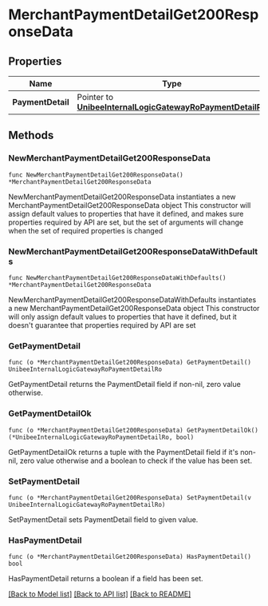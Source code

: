 # MerchantPaymentDetailGet200ResponseData

## Properties

Name | Type | Description | Notes
------------ | ------------- | ------------- | -------------
**PaymentDetail** | Pointer to [**UnibeeInternalLogicGatewayRoPaymentDetailRo**](UnibeeInternalLogicGatewayRoPaymentDetailRo.md) |  | [optional] 

## Methods

### NewMerchantPaymentDetailGet200ResponseData

`func NewMerchantPaymentDetailGet200ResponseData() *MerchantPaymentDetailGet200ResponseData`

NewMerchantPaymentDetailGet200ResponseData instantiates a new MerchantPaymentDetailGet200ResponseData object
This constructor will assign default values to properties that have it defined,
and makes sure properties required by API are set, but the set of arguments
will change when the set of required properties is changed

### NewMerchantPaymentDetailGet200ResponseDataWithDefaults

`func NewMerchantPaymentDetailGet200ResponseDataWithDefaults() *MerchantPaymentDetailGet200ResponseData`

NewMerchantPaymentDetailGet200ResponseDataWithDefaults instantiates a new MerchantPaymentDetailGet200ResponseData object
This constructor will only assign default values to properties that have it defined,
but it doesn't guarantee that properties required by API are set

### GetPaymentDetail

`func (o *MerchantPaymentDetailGet200ResponseData) GetPaymentDetail() UnibeeInternalLogicGatewayRoPaymentDetailRo`

GetPaymentDetail returns the PaymentDetail field if non-nil, zero value otherwise.

### GetPaymentDetailOk

`func (o *MerchantPaymentDetailGet200ResponseData) GetPaymentDetailOk() (*UnibeeInternalLogicGatewayRoPaymentDetailRo, bool)`

GetPaymentDetailOk returns a tuple with the PaymentDetail field if it's non-nil, zero value otherwise
and a boolean to check if the value has been set.

### SetPaymentDetail

`func (o *MerchantPaymentDetailGet200ResponseData) SetPaymentDetail(v UnibeeInternalLogicGatewayRoPaymentDetailRo)`

SetPaymentDetail sets PaymentDetail field to given value.

### HasPaymentDetail

`func (o *MerchantPaymentDetailGet200ResponseData) HasPaymentDetail() bool`

HasPaymentDetail returns a boolean if a field has been set.


[[Back to Model list]](../README.md#documentation-for-models) [[Back to API list]](../README.md#documentation-for-api-endpoints) [[Back to README]](../README.md)


